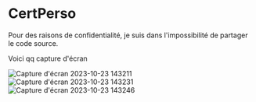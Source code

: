 # CertPerso

Pour des raisons de confidentialité, je suis dans l'impossibilité de partager le code source.


Voici qq capture d'écran

![Capture d'écran 2023-10-23 143211](https://github.com/houssembenjemia/CertPerso/assets/42893380/a897664f-2433-49ff-b29b-2dfb4cc70c3b)
![Capture d'écran 2023-10-23 143231](https://github.com/houssembenjemia/CertPerso/assets/42893380/8fa5c326-e66c-44a3-8539-5e721587e9bc)
![Capture d'écran 2023-10-23 143246](https://github.com/houssembenjemia/CertPerso/assets/42893380/7409f933-2a70-41fd-ad98-8cdc1e3a20d2)
